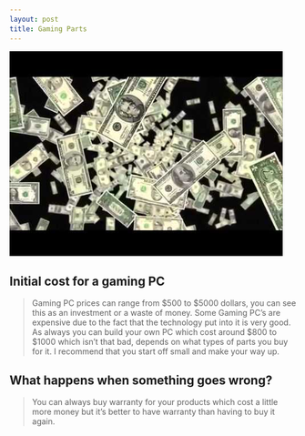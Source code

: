 ```yaml
---
layout: post
title: Gaming Parts
---
```


![image title](/images/money-falling.jpg)

## Initial cost for a gaming PC
>Gaming PC prices can range from $500 to $5000 dollars, you can see this as an investment or a waste of money. Some Gaming PC’s are expensive due to the fact that the technology put into it is very good. As always you can build your own PC which cost around $800 to $1000 which isn’t that bad, depends on what types of parts you buy for it. I recommend that you start off small and make your way up.

## What happens when something goes wrong?
>You can always buy warranty for your products which cost a little more money but it’s better to have warranty than having to buy it again.
